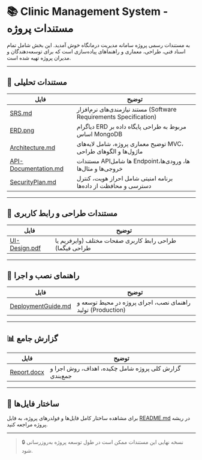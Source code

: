 # 📚 Clinic Management System - مستندات پروژه

به مستندات رسمی پروژه سامانه مدیریت درمانگاه خوش آمدید. این بخش شامل تمام اسناد فنی، طراحی، معماری و راهنماهای پیاده‌سازی است که برای توسعه‌دهندگان و مدیران پروژه تهیه شده است.

---

## 📄 مستندات تحلیلی

| فایل | توضیح |
|------|-------|
| [SRS.md](./SRS.md) | مستند نیازمندی‌های نرم‌افزار (Software Requirements Specification) |
| [ERD.png](./ERD.png) | دیاگرام ERD مربوط به طراحی پایگاه داده بر اساس MongoDB |
| [Architecture.md](./Architecture.md) | توضیح معماری پروژه، شامل لایه‌های MVC، ماژول‌ها و الگوهای طراحی |
| [API-Documentation.md](./API-Documentation.md) | مستندات APIها شامل Endpointها، ورودی‌ها، خروجی‌ها و مثال‌ها |
| [SecurityPlan.md](./SecurityPlan.md) | برنامه امنیتی شامل احراز هویت، کنترل دسترسی و محافظت از داده‌ها |

---

## 🎨 مستندات طراحی و رابط کاربری

| فایل | توضیح |
|------|-------|
| [UI-Design.pdf](./UI-Design.pdf) | طراحی رابط کاربری صفحات مختلف (وایرفریم یا طراحی فیگما) |

---

## 🚀 راهنمای نصب و اجرا

| فایل | توضیح |
|------|-------|
| [DeploymentGuide.md](./DeploymentGuide.md) | راهنمای نصب، اجرای پروژه در محیط توسعه و تولید (Production) |

---

## 📊 گزارش جامع

| فایل | توضیح |
|------|-------|
| [Report.docx](./Report.docx) | گزارش کلی پروژه شامل چکیده، اهداف، روش اجرا و جمع‌بندی |

---

## 🧩 ساختار فایل‌ها

برای مشاهده ساختار کامل فایل‌ها و فولدرهای پروژه، به فایل [README.md](../README.md) در ریشه پروژه مراجعه کنید.

---

> 🔒 نسخه نهایی این مستندات ممکن است در طول توسعه پروژه به‌روزرسانی شود.
